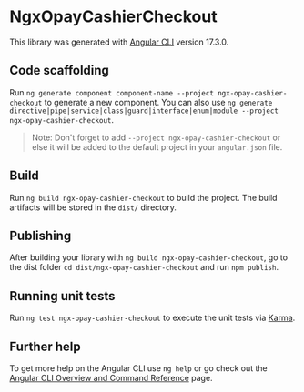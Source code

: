 # NgxOpayCashierCheckout

This library was generated with [Angular CLI](https://github.com/angular/angular-cli) version 17.3.0.

## Code scaffolding

Run `ng generate component component-name --project ngx-opay-cashier-checkout` to generate a new component. You can also use `ng generate directive|pipe|service|class|guard|interface|enum|module --project ngx-opay-cashier-checkout`.
> Note: Don't forget to add `--project ngx-opay-cashier-checkout` or else it will be added to the default project in your `angular.json` file. 

## Build

Run `ng build ngx-opay-cashier-checkout` to build the project. The build artifacts will be stored in the `dist/` directory.

## Publishing

After building your library with `ng build ngx-opay-cashier-checkout`, go to the dist folder `cd dist/ngx-opay-cashier-checkout` and run `npm publish`.

## Running unit tests

Run `ng test ngx-opay-cashier-checkout` to execute the unit tests via [Karma](https://karma-runner.github.io).

## Further help

To get more help on the Angular CLI use `ng help` or go check out the [Angular CLI Overview and Command Reference](https://angular.io/cli) page.
